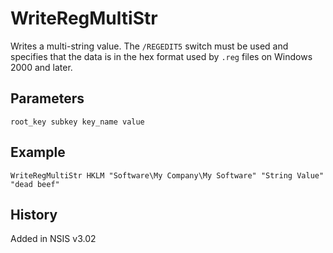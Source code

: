 # WriteRegMultiStr

Writes a multi-string value. The `/REGEDIT5` switch must be used and specifies that the data is in the hex format used by `.reg` files on Windows 2000 and later.

## Parameters

    root_key subkey key_name value

## Example

    WriteRegMultiStr HKLM "Software\My Company\My Software" "String Value" "dead beef"

## History

Added in NSIS v3.02